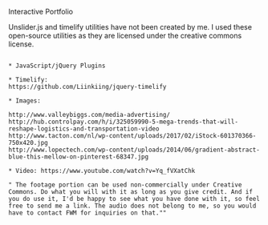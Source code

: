 Interactive Portfolio

Unslider.js and timelify utilities have not been created by me. I used these open-source utilities as they are licensed under the creative commons license. 

~~~~Licensing and Credits~~~~

* JavaScript/jQuery Plugins

* Timelify: 
https://github.com/Liinkiing/jquery-timelify

* Images:

http://www.valleybiggs.com/media-advertising/
http://hub.controlpay.com/h/i/325059990-5-mega-trends-that-will-reshape-logistics-and-transportation-video
http://www.tacton.com/nl/wp-content/uploads/2017/02/iStock-601370366-750x420.jpg
http://www.lopectech.com/wp-content/uploads/2014/06/gradient-abstract-blue-this-mellow-on-pinterest-68347.jpg

* Video: https://www.youtube.com/watch?v=Yq_fVXatChk 

" The footage portion can be used non-commercially under Creative Commons. Do what you will with it as long as you give credit. And if you do use it, I'd be happy to see what you have done with it, so feel free to send me a link. The audio does not belong to me, so you would have to contact FWM for inquiries on that.""
